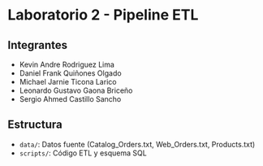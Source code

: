 # Laboratorio 2 - Pipeline ETL

## Integrantes
- Kevin Andre Rodriguez Lima
- Daniel Frank Quiñones Olgado
- Michael Jarnie Ticona Larico 
- Leonardo Gustavo Gaona Briceño
- Sergio Ahmed Castillo Sancho

## Estructura
- `data/`: Datos fuente (Catalog_Orders.txt, Web_Orders.txt, Products.txt)
- `scripts/`: Código ETL y esquema SQL
